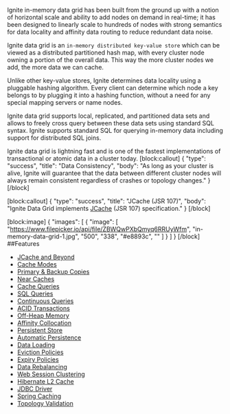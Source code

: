 Ignite in-memory data grid has been built from the ground up with a notion of horizontal scale and ability to add nodes on demand in real-time; it has been designed to linearly scale to hundreds of nodes with strong semantics for data locality and affinity data routing to reduce redundant data noise.

Ignite data grid is an `in-memory distributed key-value store` which can be viewed as a distributed partitioned hash map, with every cluster node owning a portion of the overall data. This way the more cluster nodes we add, the more data we can cache.

Unlike other key-value stores, Ignite determines data locality using a pluggable hashing algorithm. Every client can determine which node a key belongs to by plugging it into a hashing function, without a need for any special mapping servers or name nodes.

Ignite data grid supports local, replicated, and partitioned data sets and allows to freely cross query between these data sets using standard SQL syntax. Ignite supports standard SQL for querying in-memory data including support for distributed SQL joins. 

Ignite data grid is lightning fast and is one of the fastest implementations of transactional or atomic data in a  cluster today.
[block:callout]
{
  "type": "success",
  "title": "Data Consistency",
  "body": "As long as your cluster is alive, Ignite will guarantee that the data between different cluster nodes will always remain consistent regardless of crashes or topology changes."
}
[/block]

[block:callout]
{
  "type": "success",
  "title": "JCache (JSR 107)",
  "body": "Ignite Data Grid implements [JCache](doc:jcache) (JSR 107) specification."
}
[/block]

[block:image]
{
  "images": [
    {
      "image": [
        "https://www.filepicker.io/api/file/ZBWQwPXbQmyq6RRUyWfm",
        "in-memory-data-grid-1.jpg",
        "500",
        "338",
        "#e8893c",
        ""
      ]
    }
  ]
}
[/block]
##Features
* [JCache and Beyond](doc:jcache) 
* [Cache Modes](doc:cache-modes) 
* [Primary & Backup Copies](doc:primary-and-backup-copies) 
* [Near Caches](doc:near-caches) 
* [Cache Queries](doc:cache-queries) 
* [SQL Queries](doc:sql-queries) 
* [Continuous Queries](doc:continuous-queries) 
* [ ACID Transactions](doc:transactions) 
* [Off-Heap Memory](doc:off-heap-memory) 
* [Affinity Collocation](doc:affinity-collocation) 
* [Persistent Store](doc:persistent-store) 
* [Automatic Persistence](doc:automatic-persistence) 
* [Data Loading](doc:data-loading) 
* [Eviction Policies](doc:evictions) 
* [Expiry Policies](doc:expiry-policies) 
* [Data Rebalancing](doc:rebalancing) 
* [Web Session Clustering](doc:web-session-clustering) 
* [Hibernate L2 Cache](doc:hibernate-l2-cache) 
* [JDBC Driver](doc:jdbc-driver) 
* [Spring Caching](doc:spring-caching) 
* [Topology Validation](doc:topology-validation)